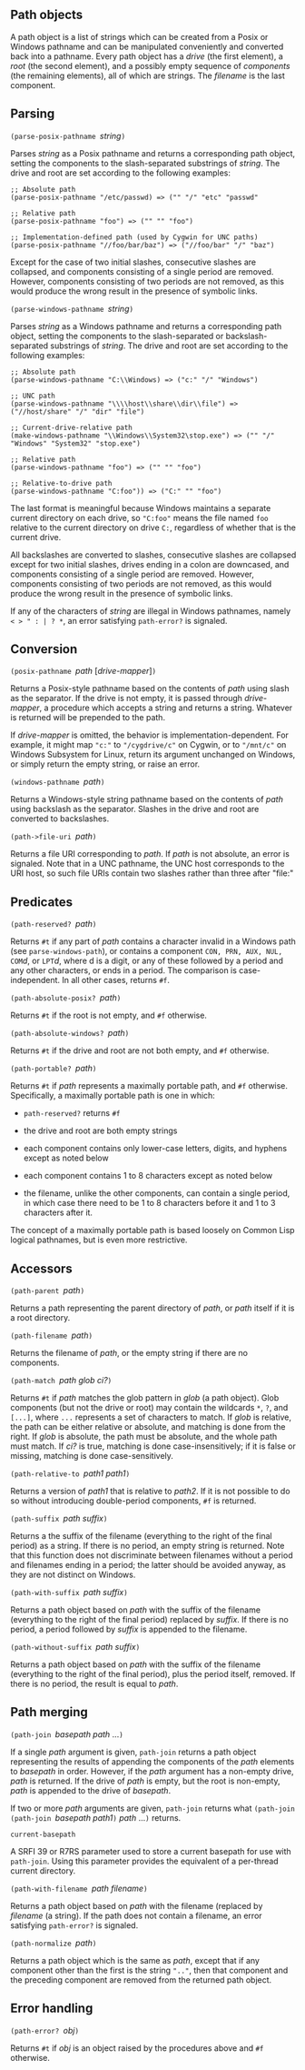 ## Path objects

A path object is a list of strings which can be created from a Posix or Windows pathname and can be manipulated conveniently
and converted back into a pathname.  Every path object has a *drive* (the first element), a *root*
(the second element), and a possibly empty sequence of *components* (the remaining elements),
all of which are strings.  The *filename* is the last component.

## Parsing

`(parse-posix-pathname `*string*`)`

Parses *string* as a Posix pathname and returns a corresponding path object, setting the components
to the slash-separated substrings of *string*.  The drive and root are set according to the following examples:

```
;; Absolute path
(parse-posix-pathname "/etc/passwd) => ("" "/" "etc" "passwd"

;; Relative path
(parse-posix-pathname "foo") => ("" "" "foo")

;; Implementation-defined path (used by Cygwin for UNC paths)
(parse-posix-pathname "//foo/bar/baz") => ("//foo/bar" "/" "baz")
```
Except for the case of two initial slashes, consecutive slashes are collapsed,
and components consisting of a single period are removed.  However, components consisting of
two periods are not removed, as this would produce the wrong result in the presence of symbolic links.

`(parse-windows-pathname `*string*`)`

Parses *string* as a Windows pathname and returns a corresponding path object,
setting the components to the slash-separated or backslash-separated substrings of *string*.
The drive and root are set according to the following examples:

```
;; Absolute path
(parse-windows-pathname "C:\\Windows) => ("c:" "/" "Windows")

;; UNC path
(parse-windows-pathname "\\\\host\\share\\dir\\file") => ("//host/share" "/" "dir" "file")

;; Current-drive-relative path
(make-windows-pathname "\\Windows\\System32\stop.exe") => ("" "/" "Windows" "System32" "stop.exe")

;; Relative path
(parse-windows-pathname "foo") => ("" "" "foo")

;; Relative-to-drive path
(parse-windows-pathname "C:foo")) => ("C:" "" "foo")
```

The last format is meaningful because Windows maintains a separate current directory
on each drive, so `"C:foo"` means the file named
`foo` relative to the current directory on drive `C:`,
regardless of whether that is the current drive.

All backslashes are converted to slashes,
consecutive slashes are collapsed
except for two initial slashes,
drives ending in a colon are downcased,
and components consisting of a single period are removed.
However, components consisting of two periods are not removed,
as this would produce the wrong result in the presence of symbolic links.

If any of the characters of *string* are illegal in Windows pathnames,
namely `< > " : | ? *`, an error satisfying `path-error?` is signaled.

## Conversion

`(posix-pathname `*path* [*drive-mapper*]`)`

Returns a Posix-style pathname based on the contents of *path* using slash as the separator.
If the drive is not empty, it is passed through *drive-mapper*, a procedure
which accepts a string and returns a string.
Whatever is returned will be prepended to the path.

If *drive-mapper* is omitted, the behavior is implementation-dependent.
For example, it might map `"c:"` to `"/cygdrive/c"` on Cygwin,
or to `"/mnt/c"` on Windows Subsystem for Linux,
return its argument unchanged on Windows,
or simply return the empty string, or raise an error.

`(windows-pathname `*path*`)`

Returns a Windows-style string pathname based on the contents of *path* using backslash as the separator.
Slashes in the drive and root are converted to backslashes.

`(path->file-uri `*path*`)`

Returns a file URI corresponding to *path*.  If *path* is not absolute, an error is signaled.
Note that in a UNC pathname, the UNC host corresponds to the URI host, so such file URIs
contain two slashes rather than three after "file:"

## Predicates

`(path-reserved? `*path*`)`

Returns `#t` if any part of *path* contains a character invalid in a Windows path
(see `parse-windows-path`), or contains a component
`CON, PRN, AUX, NUL, COM`*d*, or `LPT`*d*, where d is a digit,
or any of these followed by a period and any other characters,
or ends in a period.
The comparison is case-independent.  In all other cases, returns `#f`.

`(path-absolute-posix? `*path*`)`

Returns `#t` if the root is not empty, and `#f` otherwise.

`(path-absolute-windows? `*path*`)`

Returns `#t` if the drive and root are not both empty, and `#f` otherwise.

`(path-portable? `*path*`)`

Returns `#t` if *path* represents a maximally portable path, and `#f` otherwise.
Specifically, a maximally portable path is one in which:

  * `path-reserved?` returns `#f`

  *  the drive and root are both empty strings
  
  * each component contains only lower-case letters,
    digits, and hyphens except as noted below
	
  * each component contains 1 to 8 characters except as noted below
	
  * the filename, unlike the other components, can contain a single period,
    in which case there need to be 1 to 8 characters before it and 1 to 3 characters after it.
	
The concept of a maximally portable path is based loosely on Common
Lisp logical pathnames, but is even more restrictive.
   
## Accessors

`(path-parent `*path*`)`

Returns a path representing the parent directory of *path*, or *path* itself if it is a root directory.

`(path-filename `*path*`)`

Returns the filename of *path*, or the empty string if there are no components.

`(path-match `*path glob ci?*`)`

Returns `#t` if *path* matches the glob pattern in *glob* (a path object).
Glob components (but not the drive or root) may contain the wildcards `*`, `?`, and `[...]`,
where `...` represents a set of characters to match.
If *glob* is relative, the path can be either relative or absolute, and matching is done from the right.
If *glob* is absolute, the path must be absolute, and the whole path must match.
If *ci?* is true, matching is done case-insensitively;
if it is false or missing, matching is done case-sensitively.

`(path-relative-to `*path1 path1*`)`

Returns a version of *path1* that is relative to *path2*.
If it is not possible to do so without introducing double-period components, `#f` is returned.

`(path-suffix `*path suffix*`)`

Returns a the suffix of the filename (everything to the
right of the final period) as a string.  If there is no period, an empty string
is returned.  Note that this function does not discriminate between filenames
without a period and filenames ending in a period; the latter should be avoided
anyway, as they are not distinct on Windows.

`(path-with-suffix `*path suffix*`)`

Returns a path object based on *path* with the suffix of the filename (everything to the
right of the final period) replaced by *suffix*.  If there is no period, a period followed
by *suffix* is appended to the filename.

`(path-without-suffix `*path suffix*`)`

Returns a path object based on *path* with the suffix of the filename (everything to the
right of the final period), plus the period itself, removed.
If there is no period, the result is equal to *path*.

## Path merging

`(path-join `*basepath path* ...`)`

If a single *path* argument is given, `path-join` returns a path object
representing the results of appending
the components of the *path* elements to *basepath* in order.  However,
if the *path* argument has a non-empty drive, *path* is returned.
If the drive of *path* is empty, but the root is non-empty,
*path* is appended to the drive of *basepath*.

If two or more *path* arguments are given, `path-join` returns
what `(path-join (path-join `*basepath* *path1*`)` *path* ...`)` returns.

`current-basepath`

A SRFI 39 or R7RS parameter used to store a current basepath for use with `path-join`.
Using this parameter provides the equivalent of a per-thread current directory.

`(path-with-filename `*path filename*`)`

Returns a path object based on *path* with the filename (replaced by *filename* (a string).
If the path does not contain a filename, an error satisfying `path-error?` is signaled.

`(path-normalize `*path*`)`

Returns a path object which is the same as *path*,
except that if any component other than the first is the string 
`".."`, then that component and the preceding component are removed from the returned path object.

## Error handling

`(path-error? `*obj*`)`

Returns `#t` if *obj* is an object raised by the procedures above and `#f` otherwise.
